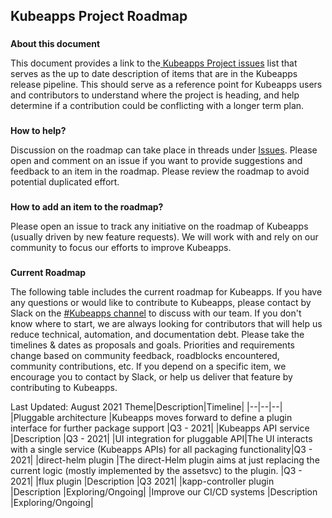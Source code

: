 ## **Kubeapps Project Roadmap**

###

**About this document**

This document provides a link to the[ Kubeapps Project issues](https://github.com/kubeapps/kubeapps/issues) list that serves as the up to date description of items that are in the Kubeapps release pipeline. This should serve as a reference point for Kubeapps users and contributors to understand where the project is heading, and help determine if a contribution could be conflicting with a longer term plan.

###

**How to help?**

Discussion on the roadmap can take place in threads under [Issues](https://github.com/kubeapps/kubeapps/issues). Please open and comment on an issue if you want to provide suggestions and feedback to an item in the roadmap. Please review the roadmap to avoid potential duplicated effort.

###

**How to add an item to the roadmap?**

Please open an issue to track any initiative on the roadmap of Kubeapps (usually driven by new feature requests). We will work with and rely on our community to focus our efforts to improve Kubeapps.

###

**Current Roadmap**

The following table includes the current roadmap for Kubeapps. If you have any questions or would like to contribute to Kubeapps, please contact by Slack on the [#Kubeapps channel](https://kubernetes.slack.com/messages/kubeapps) to discuss with our team. If you don't know where to start, we are always looking for contributors that will help us reduce technical, automation, and documentation debt. Please take the timelines & dates as proposals and goals. Priorities and requirements change based on community feedback, roadblocks encountered, community contributions, etc. If you depend on a specific item, we encourage you to contact by Slack, or help us deliver that feature by contributing to Kubeapps.

Last Updated: August 2021
Theme|Description|Timeline|
|--|--|--|
|Pluggable architecture |Kubeapps moves forward to define a plugin interface for further package support |Q3 - 2021|
|Kubeapps API service |Description |Q3 - 2021|
|UI integration for pluggable API|The UI interacts with a single service (Kubeapps APIs) for all packaging functionality|Q3 - 2021|
|direct-helm plugin |The direct-Helm plugin aims at just replacing the current logic (mostly implemented by the assetsvc) to the plugin. |Q3 - 2021|
|flux plugin |Description |Q3 2021|
|kapp-controller plugin |Description |Exploring/Ongoing|
|Improve our CI/CD systems |Description |Exploring/Ongoing|
